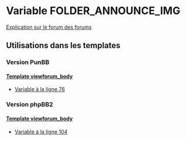 # Variable FOLDER_ANNOUNCE_IMG
[Explication sur le forum des forums](http://forum.forumactif.com/t294113-listing-des-variables#FOLDER_ANNOUNCE_IMG)

## Utilisations dans les templates

### Version PunBB

#### [Template viewforum_body](punbb/viewforum_body.md)
* [Variable à la ligne 76](../punbb/viewforum_body.tpl#L76)

### Version phpBB2

#### [Template viewforum_body](subsilver/viewforum_body.md)
* [Variable à la ligne 104](../subsilver/viewforum_body.tpl#L104)